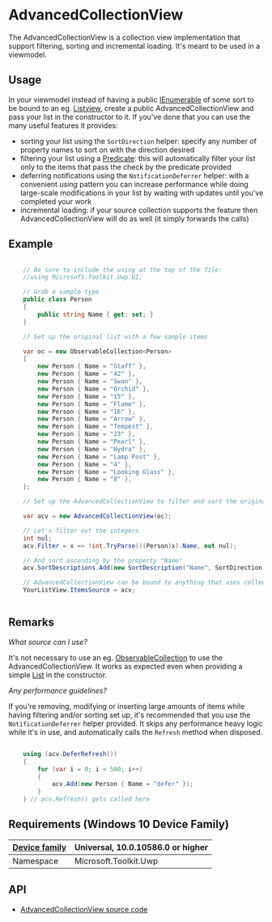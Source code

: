 # AdvancedCollectionView

The AdvancedCollectionView is a collection view implementation that support filtering, sorting and incremental loading. It's meant to be used in a viewmodel. 

## Usage

In your viewmodel instead of having a public [IEnumerable](https://msdn.microsoft.com/en-us/library/9eekhta0(v=vs.110).aspx) of some sort to be bound to an eg. [Listview](https://msdn.microsoft.com/library/windows/apps/Windows.UI.Xaml.Controls.ListView), create a public AdvancedCollectionView and pass your list in the constructor to it. If you've done that you can use the many useful features it provides:

* sorting your list using the `SortDirection` helper: specify any number of property names to sort on with the direction desired
* filtering your list using a [Predicate](https://msdn.microsoft.com/en-us/library/bfcke1bz(v=vs.110).aspx): this will automatically filter your list only to the items that pass the check by the predicate provided
* deferring notifications using the `NotificationDeferrer` helper: with a convenient _using_ pattern you can increase performance while doing large-scale modifications in your list by waiting with updates until you've completed your work
* incremental loading: if your source collection supports the feature then AdvancedCollectionView will do as well (it simply forwards the calls)

## Example

```csharp

    // Be sure to include the using at the top of the file:
    //using Microsoft.Toolkit.Uwp.UI;

    // Grab a sample type
    public class Person
    {
        public string Name { get; set; }
    }

    // Set up the original list with a few sample items

    var oc = new ObservableCollection<Person>
    {
        new Person { Name = "Staff" },
        new Person { Name = "42" },
        new Person { Name = "Swan" },
        new Person { Name = "Orchid" },
        new Person { Name = "15" },
        new Person { Name = "Flame" },
        new Person { Name = "16" },
        new Person { Name = "Arrow" },
        new Person { Name = "Tempest" },
        new Person { Name = "23" },
        new Person { Name = "Pearl" },
        new Person { Name = "Hydra" },
        new Person { Name = "Lamp Post" },
        new Person { Name = "4" },
        new Person { Name = "Looking Glass" },
        new Person { Name = "8" },
    };

    // Set up the AdvancedCollectionView to filter and sort the original list

    var acv = new AdvancedCollectionView(oc);

    // Let's filter out the integers
    int nul;
    acv.Filter = x => !int.TryParse(((Person)x).Name, out nul);

    // And sort ascending by the property "Name"
    acv.SortDescriptions.Add(new SortDescription("Name", SortDirection.Ascending));

    // AdvancedCollectionView can be bound to anything that uses collections. 
    YourListView.ItemsSource = acv;



```

## Remarks

_What source can I use?_

It's not necessary to use an eg. [ObservableCollection](https://msdn.microsoft.com/library/ms668604.aspx) to use the AdvancedCollectionView. It works as expected even when providing a simple [List](https://msdn.microsoft.com/en-us/library/6sh2ey19(v=vs.110).aspx) in the constructor.

_Any performance guidelines?_

If you're removing, modifying or inserting large amounts of items while having filtering and/or sorting set up, it's recommended that you use the `NotificationDeferrer` helper provided. It skips any performance heavy logic while it's in use, and automatically calls the `Refresh` method when disposed.

```csharp

    using (acv.DeferRefresh())
    {
        for (var i = 0; i < 500; i++)
        {
            acv.Add(new Person { Name = "defer" });
        }
    } // acv.Refresh() gets called here

```

## Requirements (Windows 10 Device Family)

| [Device family](http://go.microsoft.com/fwlink/p/?LinkID=526370) | Universal, 10.0.10586.0 or higher |
| --- | --- |
| Namespace | Microsoft.Toolkit.Uwp |

## API

* [AdvancedCollectionView source code](https://github.com/Microsoft/UWPCommunityToolkit/tree/dev/Microsoft.Toolkit.Uwp.UI/AdvancedCollectionView)

